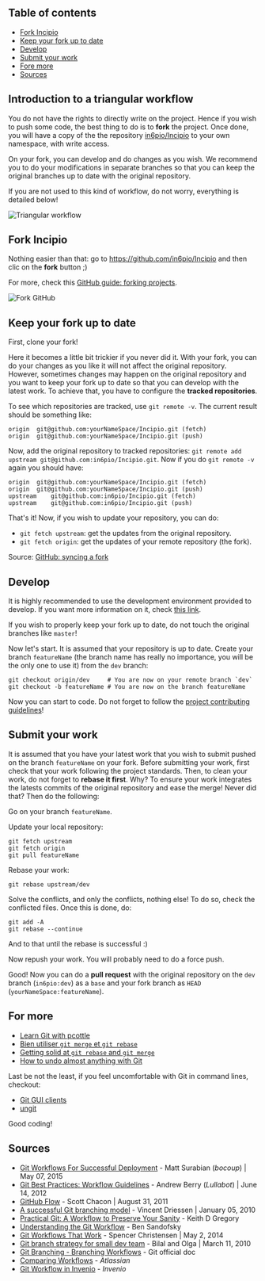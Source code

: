## Table of contents

* [Fork Incipio](/hackerguide/Git-workflow#fork-incipio)
* [Keep your fork up to date](/hackerguide/Git-workflow#keep-your-fork-up-to-date)
* [Develop](/hackerguide/Git-workflow#develop)
* [Submit your work](/hackerguide/Git-workflow#submit-your-work)
* [Fore more](/hackerguide/Git-workflow#for-more)
* [Sources](/hackerguide/Git-workflow#sources)

## Introduction to a triangular workflow

You do not have the rights to directly write on the project. Hence if you wish to push some code, the best thing to do is to **fork** the project. Once done, you will have a copy of the the repository [in6pio/Incipio](https://github.com/in6pio/Incipio) to your own namespace, with write access.

On your fork, you can develop and do changes as you wish. We recommend you to do your modifications in separate branches so that you can keep the original branches up to date with the original repository.

If you are not used to this kind of workflow, do not worry, everything is detailed below!

![Triangular workflow](https://cloud.githubusercontent.com/assets/1319791/8943755/5dcdcae4-354a-11e5-9f82-915914fad4f7.png)

## Fork Incipio

Nothing easier than that: go to https://github.com/in6pio/Incipio and then clic on the **fork** button ;)

For more, check this [GitHub guide: forking projects](https://guides.github.com/activities/forking/).

![Fork GitHub](https://help.github.com/assets/images/site/fork-a-repo.gif)

## Keep your fork up to date

First, clone your fork!

Here it becomes a little bit trickier if you never did it. With your fork, you can do your changes as you like it will not affect the original repository. However, sometimes changes may happen on the original repository and you want to keep your fork up to date so that you can develop with the latest work. To achieve that, you have to configure the **tracked repositories**.

To see which repositories are tracked, use `git remote -v`. The current result should be something like:

```
origin	git@github.com:yourNameSpace/Incipio.git (fetch)
origin	git@github.com:yourNameSpace/Incipio.git (push)
```

Now, add the original repository to tracked repositories: `git remote add upstream git@github.com:in6pio/Incipio.git`. Now if you do `git remote -v` again you should have:

```
origin	git@github.com:yourNameSpace/Incipio.git (fetch)
origin	git@github.com:yourNameSpace/Incipio.git (push)
upstream	git@github.com:in6pio/Incipio.git (fetch)
upstream	git@github.com:in6pio/Incipio.git (push)
```

That's it! Now, if you wish to update your repository, you can do:

* `git fetch upstream`: get the updates from the original repository.
* `git fetch origin`: get the updates of your remote repository (the fork).

Source: [GitHub: syncing a fork](https://help.github.com/articles/syncing-a-fork/)

## Develop

It is highly recommended to use the development environment provided to develop. If you want more information on it, check [this link](https://github.com/in6pio/Incipio/tree/dev-env).

If you wish to properly keep your fork up to date, do not touch the original branches like `master`!

Now let's start. It is assumed that your repository is up to date. Create your branch `featureName` (the branch name has really no importance, you will be the only one to use it) from the `dev` branch:

```
git checkout origin/dev     # You are now on your remote branch `dev`
git checkout -b featureName # You are now on the branch featureName
```

Now you can start to code. Do not forget to follow the [project contributing guidelines](/hackerguide/Hacker-guide)!

## Submit your work

It is assumed that you have your latest work that you wish to submit pushed on the branch `featureName` on your fork. Before submitting your work, first check that your work following the project standards. Then, to clean your work, do not forget to **rebase it first**. Why? To ensure your work integrates the latests commits of the original repository and ease the merge! Never did that? Then do the following:

Go on your branch `featureName`.

Update your local repository:

```
git fetch upstream
git fetch origin
git pull featureName
```

Rebase your work:
```
git rebase upstream/dev
```

Solve the conflicts, and only the conflicts, nothing else! To do so, check the conflicted files. Once this is done, do:

```
git add -A
git rebase --continue
```

And to that until the rebase is successful :)

Now repush your work. You will probably need to do a force push.

Good! Now you can do a **pull request** with the original repository on the `dev` branch (`in6pio:dev`) as a `base` and your fork branch as `HEAD` (`yourNameSpace:featureName`).

## For more

* [Learn Git with pcottle](http://pcottle.github.io/learnGitBranching/?demo)
* [Bien utiliser `git merge` et `git rebase`](http://www.git-attitude.fr/2014/05/04/bien-utiliser-git-merge-et-rebase/)
* [Getting solid at `git rebase` and `git merge`](https://medium.com/@porteneuve/getting-solid-at-git-rebase-vs-merge-4fa1a48c53aa)
* [How to undo almost anything with Git](https://github.com/blog/2019-how-to-undo-almost-anything-with-git)

Last be not the least, if you feel uncomfortable with Git in command lines, checkout:

* [Git GUI clients](http://git-scm.com/downloads/guis)
* [ungit](https://github.com/FredrikNoren/ungit)

Good coding!

## Sources

* [Git Workflows For Successful Deployment](http://bocoup.com/weblog/git-workflows-for-successful-deployment/) - Matt Surabian (*bocoup*) | May 07, 2015
* [Git Best Practices: Workflow Guidelines](https://www.lullabot.com/blog/article/git-best-practices-workflow-guidelines) - Andrew Berry (*Lullabot*) | June 14, 2012
* [GitHub Flow](http://scottchacon.com/2011/08/31/github-flow.html) - Scott Chacon | August 31, 2011
* [A successful Git branching model](http://nvie.com/posts/a-successful-git-branching-model/) - Vincent Driessen | January 05, 2010
* [Practical Git: A Workflow to Preserve Your Sanity](http://www.kdgregory.com/index.php?page=scm.git) - Keith D Gregory
* [Understanding the Git Workflow](https://sandofsky.com/blog/git-workflow.html) - Ben Sandofsky
* [Git Workflows That Work](http://blog.endpoint.com/2014/05/git-workflows-that-work.html) - Spencer Christensen | May 2, 2014 
* [Git branch strategy for small dev team](http://stackoverflow.com/questions/2428722/git-branch-strategy-for-small-dev-team) - Bilal and Olga | March 11, 2010
* [Git Branching - Branching Workflows](http://git-scm.com/book/en/v2/Git-Branching-Branching-Workflows) - Git official doc
* [Comparing Workflows](https://www.atlassian.com/git/tutorials/comparing-workflows/) - *Atlassian*
* [Git Workflow in Invenio](http://invenio-software.org/wiki/Tools/Git/Workflow) - *Invenio*